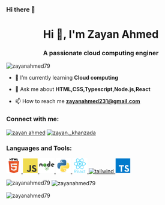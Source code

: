 ### Hi there 👋

<h1 align="center">Hi 👋, I'm Zayan Ahmed</h1>
<h3 align="center">A passionate cloud computing enginer</h3>

<p align="left"> <img src="https://komarev.com/ghpvc/?username=zayanahmed79&label=Profile%20views&color=0e75b6&style=flat" alt="zayanahmed79" /> </p>

- 🌱 I’m currently learning **Cloud computing**

- 💬 Ask me about **HTML,CSS,Typescript,Node.js,React**

- 📫 How to reach me **zayanahmed231@gmail.com**

<h3 align="left">Connect with me:</h3>
<p align="left">
<a href="https://linkedin.com/in/zayan ahmed" target="blank"><img align="center" src="https://raw.githubusercontent.com/rahuldkjain/github-profile-readme-generator/master/src/images/icons/Social/linked-in-alt.svg" alt="zayan ahmed" height="30" width="40" /></a>
<a href="https://instagram.com/zayan._khanzada" target="blank"><img align="center" src="https://raw.githubusercontent.com/rahuldkjain/github-profile-readme-generator/master/src/images/icons/Social/instagram.svg" alt="zayan._khanzada" height="30" width="40" /></a>
</p>

<h3 align="left">Languages and Tools:</h3>
<p align="left"> <a href="https://www.w3.org/html/" target="_blank" rel="noreferrer"> <img src="https://raw.githubusercontent.com/devicons/devicon/master/icons/html5/html5-original-wordmark.svg" alt="html5" width="40" height="40"/> </a> <a href="https://developer.mozilla.org/en-US/docs/Web/JavaScript" target="_blank" rel="noreferrer"> <img src="https://raw.githubusercontent.com/devicons/devicon/master/icons/javascript/javascript-original.svg" alt="javascript" width="40" height="40"/> </a> <a href="https://nodejs.org" target="_blank" rel="noreferrer"> <img src="https://raw.githubusercontent.com/devicons/devicon/master/icons/nodejs/nodejs-original-wordmark.svg" alt="nodejs" width="40" height="40"/> </a> <a href="https://www.python.org" target="_blank" rel="noreferrer"> <img src="https://raw.githubusercontent.com/devicons/devicon/master/icons/python/python-original.svg" alt="python" width="40" height="40"/> </a> <a href="https://reactjs.org/" target="_blank" rel="noreferrer"> <img src="https://raw.githubusercontent.com/devicons/devicon/master/icons/react/react-original-wordmark.svg" alt="react" width="40" height="40"/> </a> <a href="https://tailwindcss.com/" target="_blank" rel="noreferrer"> <img src="https://www.vectorlogo.zone/logos/tailwindcss/tailwindcss-icon.svg" alt="tailwind" width="40" height="40"/> </a> <a href="https://www.typescriptlang.org/" target="_blank" rel="noreferrer"> <img src="https://raw.githubusercontent.com/devicons/devicon/master/icons/typescript/typescript-original.svg" alt="typescript" width="40" height="40"/> </a> </p>

<p><img align="left" src="https://github-readme-stats.vercel.app/api/top-langs?username=zayanahmed79&show_icons=true&locale=en&layout=compact" alt="zayanahmed79" /></p>

<p>&nbsp;<img align="center" src="https://github-readme-stats.vercel.app/api?username=zayanahmed79&show_icons=true&locale=en" alt="zayanahmed79" /></p>

<p><img align="center" src="https://github-readme-streak-stats.herokuapp.com/?user=zayanahmed79&" alt="zayanahmed79" /></p>

